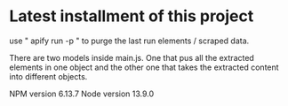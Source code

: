 # Latest installment of this project

use " apify run -p " to purge the last run elements / scraped data.

There are two models inside main.js. One that pus all the extracted elements in one object and the other one that takes the extracted content into different objects.

NPM version 6.13.7
Node version 13.9.0
